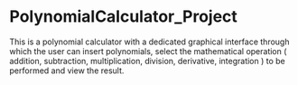# PolynomialCalculator_Project

This is a polynomial calculator with a dedicated graphical interface through which the user can insert polynomials, select the mathematical operation ( addition, subtraction,
multiplication, division, derivative, integration ) to be performed and view the result.
